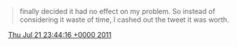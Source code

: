 > finally decided it had no effect on my problem\. So instead of considering it waste of time, I cashed out the tweet it was worth\.

<img src="../../media/tweet.ico" width="12" /> [Thu Jul 21 23:44:16 +0000 2011](https://twitter.com/DromerDenker/status/94190988255428608)